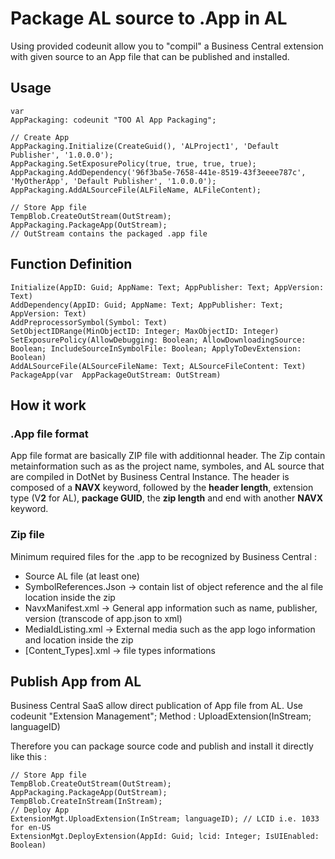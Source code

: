 # Package AL source to .App in AL

Using provided codeunit allow you to "compil" a Business Central extension with given source to an App file that can be published and installed.

## Usage

    var
    AppPackaging: codeunit "TOO Al App Packaging";
    
    // Create App
    AppPackaging.Initialize(CreateGuid(), 'ALProject1', 'Default Publisher', '1.0.0.0');
    AppPackaging.SetExposurePolicy(true, true, true, true);
    AppPackaging.AddDependency('96f3ba5e-7658-441e-8519-43f3eeee787c', 'MyOtherApp', 'Default Publisher', '1.0.0.0');
    AppPackaging.AddALSourceFile(ALFileName, ALFileContent);
    
    // Store App file
    TempBlob.CreateOutStream(OutStream);
    AppPackaging.PackageApp(OutStream);
    // OutStream contains the packaged .app file

## Function Definition

    Initialize(AppID: Guid; AppName: Text; AppPublisher: Text; AppVersion: Text)
    AddDependency(AppID: Guid; AppName: Text; AppPublisher: Text; AppVersion: Text)
    AddPreprocessorSymbol(Symbol: Text)
    SetObjectIDRange(MinObjectID: Integer; MaxObjectID: Integer)
    SetExposurePolicy(AllowDebugging: Boolean; AllowDownloadingSource: Boolean; IncludeSourceInSymbolFile: Boolean; ApplyToDevExtension: Boolean)
    AddALSourceFile(ALSourceFileName: Text; ALSourceFileContent: Text)
    PackageApp(var  AppPackageOutStream: OutStream)

## How it work



### .App file format

App file format are basically ZIP file with additionnal header.
The Zip contain metainformation such as as the project name, symboles, and AL source that are compiled in DotNet by Business Central Instance.
The header is composed of a **NAVX** keyword, followed by the **header length**, extension type (V**2** for AL), **package GUID**, the **zip length** and end with another **NAVX** keyword.

### Zip file

Minimum required files for the .app to be recognized by Business Central :
- Source AL file (at least one)
- SymbolReferences.Json -> contain list of object reference and the al file location inside the zip
- NavxManifest.xml -> General app information such as name, publisher, version (transcode of app.json to xml)
- MediaIdListing.xml -> External media such as the app logo information and location inside the zip
- [Content_Types].xml -> file types informations

## Publish App from AL

Business Central SaaS allow direct publication of App file from AL. 
Use codeunit  "Extension Management";
Method : UploadExtension(InStream; languageID)

Therefore you can package source code and publish and install it directly like this :

    // Store App file  
    TempBlob.CreateOutStream(OutStream);  
    AppPackaging.PackageApp(OutStream);
    TempBlob.CreateInStream(InStream);  
    // Deploy App 
    ExtensionMgt.UploadExtension(InStream; languageID); // LCID i.e. 1033 for en-US
    ExtensionMgt.DeployExtension(AppId: Guid; lcid: Integer; IsUIEnabled: Boolean)


